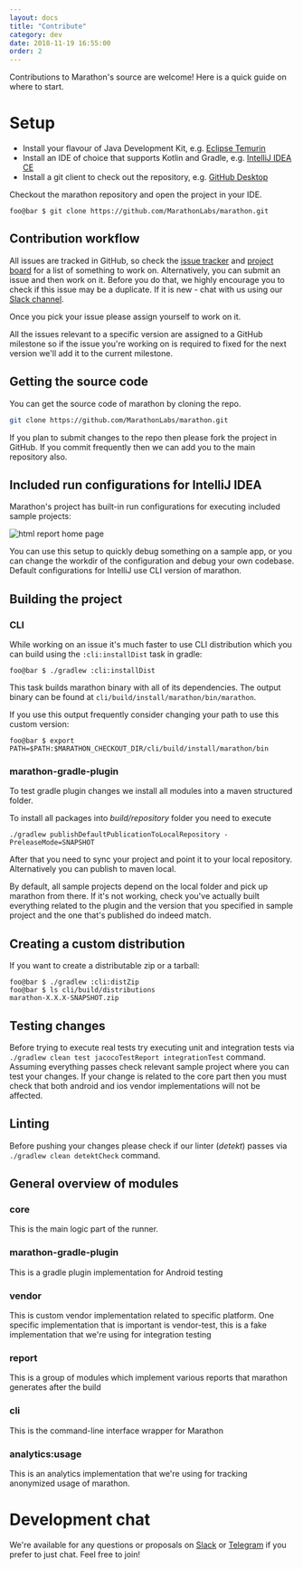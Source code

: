 ```yaml
---
layout: docs
title: "Contribute"
category: dev
date: 2018-11-19 16:55:00
order: 2
---
```


Contributions to Marathon's source are welcome! Here is a quick guide on where to start.

# Setup

* Install your flavour of Java Development Kit, e.g. [Eclipse Temurin][1]
* Install an IDE of choice that supports Kotlin and Gradle, e.g. [IntelliJ IDEA CE][2]
* Install a git client to check out the repository, e.g. [GitHub Desktop][3]

Checkout the marathon repository and open the project in your IDE.

```shell-session
foo@bar $ git clone https://github.com/MarathonLabs/marathon.git
```

## Contribution workflow

All issues are tracked in GitHub, so check the [issue tracker][4] and [project board][5] for a list of something to work on.
Alternatively, you can submit an issue and then work on it. Before you do that, we highly encourage you to check if this issue may be a
duplicate. If it is new - chat with us using our [Slack channel][6].

Once you pick your issue please assign yourself to work on it.

All the issues relevant to a specific version are assigned to a GitHub milestone so if the issue you're working on is required to fixed for
the next version we'll add it to the current milestone.

## Getting the source code

You can get the source code of marathon by cloning the repo.

```bash
git clone https://github.com/MarathonLabs/marathon.git
```

If you plan to submit changes to the repo then please fork the project in GitHub. If you commit frequently then we can add you to the main
repository also.

## Included run configurations for IntelliJ IDEA

Marathon's project has built-in run configurations for executing included sample projects:

![html report home page](/img/idea-run-configurations.png "IntelliJ Run Configurations")

You can use this setup to quickly debug something on a sample app, or you can change the workdir of the configuration and debug your own
codebase. Default configurations for IntelliJ use CLI version of marathon.

## Building the project

### CLI

While working on an issue it's much faster to use CLI distribution which you can build using the ```:cli:installDist``` task in gradle:

```shell-session
foo@bar $ ./gradlew :cli:installDist
```

This task builds marathon binary with all of its dependencies.
The output binary can be found at ```cli/build/install/marathon/bin/marathon```.

If you use this output frequently consider changing your path to use this custom version:

```shell-session
foo@bar $ export PATH=$PATH:$MARATHON_CHECKOUT_DIR/cli/build/install/marathon/bin
```

### marathon-gradle-plugin

To test gradle plugin changes we install all modules into a maven structured folder.

To install all packages into *build/repository* folder you need to execute

```shell-session
./gradlew publishDefaultPublicationToLocalRepository -PreleaseMode=SNAPSHOT
```

After that you need to sync your project and point it to your local repository. Alternatively you can publish to maven local.

By default, all sample projects depend on the local folder and pick up marathon from there.
If it's not working, check you've actually built everything related to the plugin and the version that you specified in sample project and
the one that's published do indeed match.

## Creating a custom distribution

If you want to create a distributable zip or a tarball:

```shell-session
foo@bar $ ./gradlew :cli:distZip
foo@bar $ ls cli/build/distributions
marathon-X.X.X-SNAPSHOT.zip
```

## Testing changes

Before trying to execute real tests try executing unit and integration tests via ```./gradlew clean test jacocoTestReport integrationTest```
command. Assuming everything passes check relevant sample project where you can test your changes. If your change is related to the core
part then you must check that both android and ios vendor implementations will not be affected.

## Linting

Before pushing your changes please check if our linter (*detekt*) passes via ```./gradlew clean detektCheck``` command.

## General overview of modules

### core

This is the main logic part of the runner.

### marathon-gradle-plugin

This is a gradle plugin implementation for Android testing

### vendor

This is custom vendor implementation related to specific platform. One specific implementation that is important is
vendor-test, this is a fake implementation that we're using for integration testing

### report

This is a group of modules which implement various reports that marathon generates after the build

### cli

This is the command-line interface wrapper for Marathon

### analytics:usage

This is an analytics implementation that we're using for tracking anonymized usage of marathon.

# Development chat

We're available for any questions or proposals on [Slack][6] or [Telegram][7] if you prefer to just chat. Feel free to join!

[1]: https://projects.eclipse.org/projects/adoptium.temurin

[2]: https://www.jetbrains.com/idea/download/

[3]: https://desktop.github.com/

[4]: https://github.com/MarathonLabs/marathon/issues

[5]: https://github.com/MarathonLabs/marathon/projects/1

[6]: https://bit.ly/2LLghaW

[7]: https://t.me/marathontestrunner
